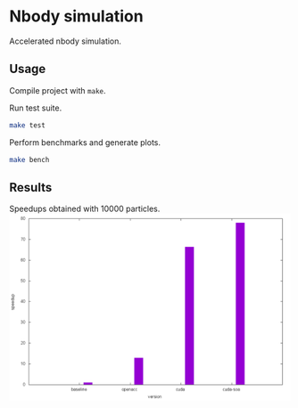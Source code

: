 # Nbody simulation
Accelerated nbody simulation.

## Usage
Compile project with `make`.

Run test suite.
```bash
make test
```

Perform benchmarks and generate plots.
```bash
make bench
```

## Results
Speedups obtained with 10000 particles.
![Speedups](data/plot/speedups.png) 
